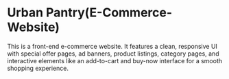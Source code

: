 # Urban Pantry(E-Commerce-Website)
This is a front-end e-commerce website. It features a clean, responsive UI with special offer pages, ad banners, product listings, category pages, and  interactive elements like an add-to-cart and buy-now interface for a smooth shopping experience. 
